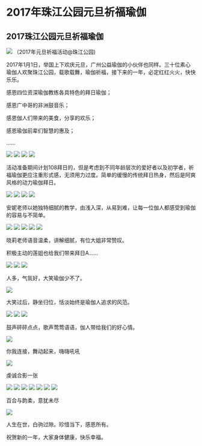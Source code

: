 # 2017年珠江公园元旦祈福瑜伽


## **2017珠江公园元旦祈福瑜伽**

![](https://oss.sssmoe.com/wp-content/uploads202406062134058.webp)
（2017年元旦祈福活动@珠江公园)

2017年1月1日，举国上下欢庆元旦，广州公益瑜伽的小伙伴也同样。三十位素心瑜伽人欢聚珠江公园，载歌载舞，瑜伽祈福，接下来的一年，必定红红火火，快快乐乐。

感恩四位资深瑜伽教练各具特色的拜日瑜伽；

感恩广中哥的非洲鼓音乐；

感恩伽人们带来的美食，分享的欢乐；

感恩瑜伽前辈们智慧的惠及；

……

![](https://oss.sssmoe.com/wp-content/uploads202406062134059.webp)
![](https://oss.sssmoe.com/wp-content/uploads202406062134060.webp)
![](https://oss.sssmoe.com/wp-content/uploads202406062134061.webp)
![](https://oss.sssmoe.com/wp-content/uploads202406062134062.webp)

活动准备期间计划108拜日的，但是考虑到不同年龄层次的爱好者以及初学者，祈福瑜伽更应注重形式感，无须用力过度。简单的缓慢的传统拜日热身，然后是阿爽风格的动力瑜伽拜日。

![](https://oss.sssmoe.com/wp-content/uploads202406062134063.webp)
![](https://oss.sssmoe.com/wp-content/uploads202406062134064.webp)
![](https://oss.sssmoe.com/wp-content/uploads202406062134065.webp)
![](https://oss.sssmoe.com/wp-content/uploads202406062134066.webp)

安妮老师以她独特细腻的教学，由浅入深，从易到难，让每一位伽人都感受到瑜伽的容易与不简单。

![](https://raw.githubusercontent.com/lshcool/pic/master/202112142158365.webp)
![](https://oss.sssmoe.com/wp-content/uploads202406062134067.webp)
![](https://oss.sssmoe.com/wp-content/uploads202406062134068.webp)
![](https://oss.sssmoe.com/wp-content/uploads202406062134069.webp)
![](https://oss.sssmoe.com/wp-content/uploads202406062134070.webp)

晓莉老师语音温柔，讲解细腻，有位大姐非常赞叹。

积极主动的莲姐也给我们带来拜日A……

![](https://oss.sssmoe.com/wp-content/uploads202406062134071.webp)
![](https://oss.sssmoe.com/wp-content/uploads202406062134072.webp)
![](https://oss.sssmoe.com/wp-content/uploads202406062134073.webp)

人多，气氛好，大笑瑜伽少不了。

![](https://oss.sssmoe.com/wp-content/uploads202406062134074.webp)

大笑过后，静坐归位，恬淡始终是瑜伽人追求的风范。

![](https://oss.sssmoe.com/wp-content/uploads202406062134075.webp)
![](https://oss.sssmoe.com/wp-content/uploads202406062134076.webp)
![](https://oss.sssmoe.com/wp-content/uploads202406062134077.webp)

鼓声砰砰点点，歌声莺莺语语，伽人带给我们的好心情。

![](https://oss.sssmoe.com/wp-content/uploads202406062134078.webp)

你我连接，舞动起来，嗨嗨吼吼

![](https://oss.sssmoe.com/wp-content/uploads202406062134079.webp)

虔诚合影一张

![](https://oss.sssmoe.com/wp-content/uploads202406062134080.webp)
![](https://oss.sssmoe.com/wp-content/uploads202406062134081.webp)
![](https://oss.sssmoe.com/wp-content/uploads202406062134082.webp)
![](https://oss.sssmoe.com/wp-content/uploads202406062134083.webp)
![](https://oss.sssmoe.com/wp-content/uploads202406062134084.webp)
![](https://oss.sssmoe.com/wp-content/uploads202406062134085.webp)
![](https://oss.sssmoe.com/wp-content/uploads202406062134086.webp)

百合与韵柔，意犹未尽

![](https://oss.sssmoe.com/wp-content/uploads202406062134087.webp)

人生在世，白驹过隙。珍惜当下，感恩所有。

祝贺新的一年，大家身体健康，快乐幸福。


